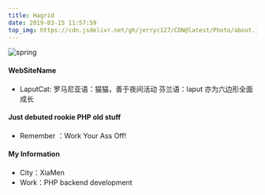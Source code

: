 ```yaml
---
title: Hagrid
date: 2019-03-15 11:57:59
top_img: https://cdn.jsdelivr.net/gh/jerryc127/CDN@latest/Photo/about.jpg
---
```


![spring](https://phpcoder-1259614901.cos.ap-guangzhou.myqcloud.com/phpcoder/aboutme/aboutme.gif)

#### WebSiteName

- LaputCat:
  罗马尼亚语：猫猫，善于夜间活动
  芬兰语：laput 亦为六边形全面成长

#### Just debuted rookie PHP old stuff

- Remember ：Work Your Ass Off!

#### My Information

- City：XiaMen
- Work：PHP backend development
